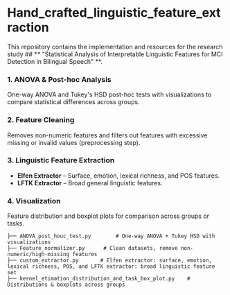 # Hand_crafted_linguistic_feature_extraction
This repository contains the implementation and resources for the research study ## ** "Statistical Analysis of Interpretable Linguistic Features for MCI Detection in Bilingual Speech" **.

### **1. ANOVA & Post-hoc Analysis**

One-way ANOVA and Tukey's HSD post-hoc tests with visualizations to compare statistical differences across groups.

### **2. Feature Cleaning**

Removes non-numeric features and filters out features with excessive missing or invalid values (preprocessing step).

### **3. Linguistic Feature Extraction**

* **Elfen Extractor** – Surface, emotion, lexical richness, and POS features.
* **LFTK Extractor** – Broad general linguistic features.

### **4. Visualization**

Feature distribution and boxplot plots for comparison across groups or tasks.


```
├── ANOVA_post_houc_test.py        # One-way ANOVA + Tukey HSD with visualizations
├── Feature_normalizer.py      # Clean datasets, remove non-numeric/high-missing features
├── custom_extractor.py       # Elfen extractor: surface, emotion, lexical richness, POS, and LFTK extractor: broad linguistic feature set
├── kernel_etimation_distribution_and_task_box_plot.py    # Distributions & boxplots across groups
```
